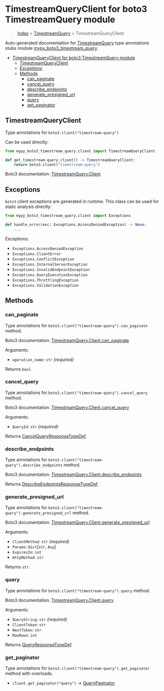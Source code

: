 # TimestreamQueryClient for boto3 TimestreamQuery module

> [Index](..) > [TimestreamQuery](.) > TimestreamQueryClient

Auto-generated documentation for
[TimestreamQuery](https://boto3.amazonaws.com/v1/documentation/api/1.17.73/reference/services/timestream-query.html#TimestreamQuery)
type annotations stubs module
[mypy_boto3_timestream_query](https://pypi.org/project/mypy-boto3-timestream-query/).

- [TimestreamQueryClient for boto3 TimestreamQuery module](#timestreamqueryclient-for-boto3-timestreamquery-module)
  - [TimestreamQueryClient](#timestreamqueryclient)
  - [Exceptions](#exceptions)
  - [Methods](#methods)
    - [can_paginate](#can_paginate)
    - [cancel_query](#cancel_query)
    - [describe_endpoints](#describe_endpoints)
    - [generate_presigned_url](#generate_presigned_url)
    - [query](#query)
    - [get_paginator](#get_paginator)

## TimestreamQueryClient

Type annotations for `boto3.client("timestream-query")`

Can be used directly:

```python
from mypy_boto3_timestream_query.client import TimestreamQueryClient

def get_timestream-query_client() -> TimestreamQueryClient:
    return boto3.client("timestream-query")
```

Boto3 documentation:
[TimestreamQuery.Client](https://boto3.amazonaws.com/v1/documentation/api/1.17.73/reference/services/timestream-query.html#TimestreamQuery.Client)

## Exceptions

`boto3` client exceptions are generated in runtime. This class can be used for
static analysis directly:

```python
from mypy_boto3_timestream_query.client import Exceptions

def handle_error(exc: Exceptions.AccessDeniedException) -> None:
    ...
```

Exceptions:

- `Exceptions.AccessDeniedException`
- `Exceptions.ClientError`
- `Exceptions.ConflictException`
- `Exceptions.InternalServerException`
- `Exceptions.InvalidEndpointException`
- `Exceptions.QueryExecutionException`
- `Exceptions.ThrottlingException`
- `Exceptions.ValidationException`

## Methods

### can_paginate

Type annotations for `boto3.client("timestream-query").can_paginate` method.

Boto3 documentation:
[TimestreamQuery.Client.can_paginate](https://boto3.amazonaws.com/v1/documentation/api/1.17.73/reference/services/timestream-query.html#TimestreamQuery.Client.can_paginate)

Arguments:

- `operation_name`: `str` *(required)*

Returns `bool`.

### cancel_query

Type annotations for `boto3.client("timestream-query").cancel_query` method.

Boto3 documentation:
[TimestreamQuery.Client.cancel_query](https://boto3.amazonaws.com/v1/documentation/api/1.17.73/reference/services/timestream-query.html#TimestreamQuery.Client.cancel_query)

Arguments:

- `QueryId`: `str` *(required)*

Returns
[CancelQueryResponseTypeDef](./type_defs.md#cancelqueryresponsetypedef).

### describe_endpoints

Type annotations for `boto3.client("timestream-query").describe_endpoints`
method.

Boto3 documentation:
[TimestreamQuery.Client.describe_endpoints](https://boto3.amazonaws.com/v1/documentation/api/1.17.73/reference/services/timestream-query.html#TimestreamQuery.Client.describe_endpoints)

Returns
[DescribeEndpointsResponseTypeDef](./type_defs.md#describeendpointsresponsetypedef).

### generate_presigned_url

Type annotations for `boto3.client("timestream-query").generate_presigned_url`
method.

Boto3 documentation:
[TimestreamQuery.Client.generate_presigned_url](https://boto3.amazonaws.com/v1/documentation/api/1.17.73/reference/services/timestream-query.html#TimestreamQuery.Client.generate_presigned_url)

Arguments:

- `ClientMethod`: `str` *(required)*
- `Params`: `Dict`\[`str`, `Any`\]
- `ExpiresIn`: `int`
- `HttpMethod`: `str`

Returns `str`.

### query

Type annotations for `boto3.client("timestream-query").query` method.

Boto3 documentation:
[TimestreamQuery.Client.query](https://boto3.amazonaws.com/v1/documentation/api/1.17.73/reference/services/timestream-query.html#TimestreamQuery.Client.query)

Arguments:

- `QueryString`: `str` *(required)*
- `ClientToken`: `str`
- `NextToken`: `str`
- `MaxRows`: `int`

Returns [QueryResponseTypeDef](./type_defs.md#queryresponsetypedef).

### get_paginator

Type annotations for `boto3.client("timestream-query").get_paginator` method
with overloads.

- `client.get_paginator("query")` ->
  [QueryPaginator](./paginators.md#querypaginator)
